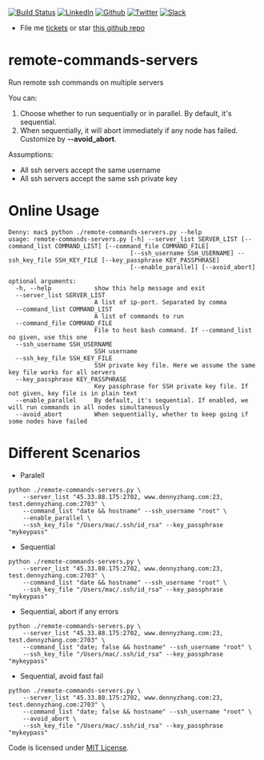 [![Build Status](https://travis-ci.org/DennyZhang/remote-commands-servers.svg?branch=master)](https://travis-ci.org/DennyZhang/remote-commands-servers) [![LinkedIn](https://www.dennyzhang.com/wp-content/uploads/sns/linkedin.png)](https://www.linkedin.com/in/dennyzhang001) [![Github](https://www.dennyzhang.com/wp-content/uploads/sns/github.png)](https://github.com/DennyZhang) [![Twitter](https://www.dennyzhang.com/wp-content/uploads/sns/twitter.png)](https://twitter.com/dennyzhang001) [![Slack](https://www.dennyzhang.com/wp-content/uploads/sns/slack.png)](https://www.dennyzhang.com/slack)
- File me [tickets](https://github.com/DennyZhang/remote-commands-servers/issues) or star [this github repo](https://github.com/DennyZhang/remote-commands-servers)

# remote-commands-servers
Run remote ssh commands on multiple servers

You can:
1. Choose whether to run sequentially or in parallel. By default, it's sequential.
2. When sequentially, it will abort immediately if any node has failed. Customize by **--avoid_abort**.

Assumptions:
- All ssh servers accept the same username
- All ssh servers accept the same ssh private key

# Online Usage
```
Denny: mac$ python ./remote-commands-servers.py --help
usage: remote-commands-servers.py [-h] --server_list SERVER_LIST [--command_list COMMAND_LIST] [--command_file COMMAND_FILE]
                                  [--ssh_username SSH_USERNAME] --ssh_key_file SSH_KEY_FILE [--key_passphrase KEY_PASSPHRASE]
                                  [--enable_parallel] [--avoid_abort]

optional arguments:
  -h, --help            show this help message and exit
  --server_list SERVER_LIST
                        A list of ip-port. Separated by comma
  --command_list COMMAND_LIST
                        A list of commands to run
  --command_file COMMAND_FILE
                        File to host bash command. If --command_list no given, use this one
  --ssh_username SSH_USERNAME
                        SSH username
  --ssh_key_file SSH_KEY_FILE
                        SSH private key file. Here we assume the same key file works for all servers
  --key_passphrase KEY_PASSPHRASE
                        Key passphrase for SSH private key file. If not given, key file is in plain text
  --enable_parallel     By default, it's sequential. If enabled, we will run commands in all nodes simultaneously
  --avoid_abort         When sequentially, whether to keep going if some nodes have failed
```

# Different Scenarios
- Paralell
```
python ./remote-commands-servers.py \
    --server_list "45.33.88.175:2702, www.dennyzhang.com:23, test.dennyzhang.com:2703" \
    --command_list "date && hostname" --ssh_username "root" \
    --enable_parallel \
    --ssh_key_file "/Users/mac/.ssh/id_rsa" --key_passphrase "mykeypass"
```

- Sequential
```
python ./remote-commands-servers.py \
    --server_list "45.33.88.175:2702, www.dennyzhang.com:23, test.dennyzhang.com:2703" \
    --command_list "date && hostname" --ssh_username "root" \
    --ssh_key_file "/Users/mac/.ssh/id_rsa" --key_passphrase "mykeypass"
```

- Sequential, abort if any errors
```
python ./remote-commands-servers.py \
    --server_list "45.33.88.175:2702, www.dennyzhang.com:23, test.dennyzhang.com:2703" \
    --command_list "date; false && hostname" --ssh_username "root" \
    --ssh_key_file "/Users/mac/.ssh/id_rsa" --key_passphrase "mykeypass"
```

- Sequential, avoid fast fail
```
python ./remote-commands-servers.py \
    --server_list "45.33.88.175:2702, www.dennyzhang.com:23, test.dennyzhang.com:2703" \
    --command_list "date; false && hostname" --ssh_username "root" \
    --avoid_abort \
    --ssh_key_file "/Users/mac/.ssh/id_rsa" --key_passphrase "mykeypass"
```

Code is licensed under [MIT License](https://www.dennyzhang.com/wp-content/mit_license.txt).
